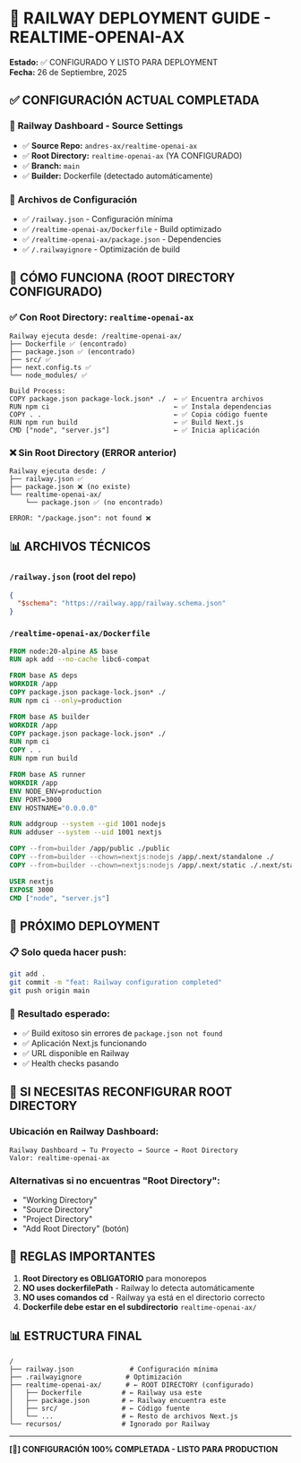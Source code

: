 # 🚀 RAILWAY DEPLOYMENT GUIDE - REALTIME-OPENAI-AX

**Estado:** ✅ CONFIGURADO Y LISTO PARA DEPLOYMENT  
**Fecha:** 26 de Septiembre, 2025

## ✅ CONFIGURACIÓN ACTUAL COMPLETADA

### 🎯 **Railway Dashboard - Source Settings**
- ✅ **Source Repo:** `andres-ax/realtime-openai-ax`
- ✅ **Root Directory:** `realtime-openai-ax` (YA CONFIGURADO)
- ✅ **Branch:** `main`
- ✅ **Builder:** Dockerfile (detectado automáticamente)

### 📁 **Archivos de Configuración**
- ✅ `/railway.json` - Configuración mínima
- ✅ `/realtime-openai-ax/Dockerfile` - Build optimizado
- ✅ `/realtime-openai-ax/package.json` - Dependencies
- ✅ `/.railwayignore` - Optimización de build

## 🎯 CÓMO FUNCIONA (ROOT DIRECTORY CONFIGURADO)

### ✅ **Con Root Directory: `realtime-openai-ax`**
```
Railway ejecuta desde: /realtime-openai-ax/
├── Dockerfile ✅ (encontrado)
├── package.json ✅ (encontrado)
├── src/ ✅
├── next.config.ts ✅
└── node_modules/ ✅

Build Process:
COPY package.json package-lock.json* ./  ← ✅ Encuentra archivos
RUN npm ci                               ← ✅ Instala dependencias
COPY . .                                 ← ✅ Copia código fuente
RUN npm run build                        ← ✅ Build Next.js
CMD ["node", "server.js"]                ← ✅ Inicia aplicación
```

### ❌ **Sin Root Directory (ERROR anterior)**
```
Railway ejecuta desde: /
├── railway.json ✅
├── package.json ❌ (no existe)
└── realtime-openai-ax/
    └── package.json ✅ (no encontrado)

ERROR: "/package.json": not found ❌
```

## 📊 ARCHIVOS TÉCNICOS

### `/railway.json` (root del repo)
```json
{
  "$schema": "https://railway.app/railway.schema.json"
}
```

### `/realtime-openai-ax/Dockerfile`
```dockerfile
FROM node:20-alpine AS base
RUN apk add --no-cache libc6-compat

FROM base AS deps
WORKDIR /app
COPY package.json package-lock.json* ./
RUN npm ci --only=production

FROM base AS builder
WORKDIR /app
COPY package.json package-lock.json* ./
RUN npm ci
COPY . .
RUN npm run build

FROM base AS runner
WORKDIR /app
ENV NODE_ENV=production
ENV PORT=3000
ENV HOSTNAME="0.0.0.0"

RUN addgroup --system --gid 1001 nodejs
RUN adduser --system --uid 1001 nextjs

COPY --from=builder /app/public ./public
COPY --from=builder --chown=nextjs:nodejs /app/.next/standalone ./
COPY --from=builder --chown=nextjs:nodejs /app/.next/static ./.next/static

USER nextjs
EXPOSE 3000
CMD ["node", "server.js"]
```

## 🚀 PRÓXIMO DEPLOYMENT

### 📋 **Solo queda hacer push:**
```bash
git add .
git commit -m "feat: Railway configuration completed"
git push origin main
```

### 🎯 **Resultado esperado:**
- ✅ Build exitoso sin errores de `package.json not found`
- ✅ Aplicación Next.js funcionando
- ✅ URL disponible en Railway
- ✅ Health checks pasando

## 🔧 SI NECESITAS RECONFIGURAR ROOT DIRECTORY

### Ubicación en Railway Dashboard:
```
Railway Dashboard → Tu Proyecto → Source → Root Directory
Valor: realtime-openai-ax
```

### Alternativas si no encuentras "Root Directory":
- "Working Directory"
- "Source Directory" 
- "Project Directory"
- "Add Root Directory" (botón)

## 🚨 REGLAS IMPORTANTES

1. **Root Directory es OBLIGATORIO** para monorepos
2. **NO uses dockerfilePath** - Railway lo detecta automáticamente
3. **NO uses comandos cd** - Railway ya está en el directorio correcto
4. **Dockerfile debe estar en el subdirectorio** `realtime-openai-ax/`

## 📊 ESTRUCTURA FINAL

```
/
├── railway.json              # Configuración mínima
├── .railwayignore           # Optimización
├── realtime-openai-ax/      # ← ROOT DIRECTORY (configurado)
│   ├── Dockerfile          # ← Railway usa este
│   ├── package.json        # ← Railway encuentra este
│   ├── src/                # ← Código fuente
│   └── ...                 # ← Resto de archivos Next.js
└── recursos/               # Ignorado por Railway
```

---

**[🎯] CONFIGURACIÓN 100% COMPLETADA - LISTO PARA PRODUCTION**
